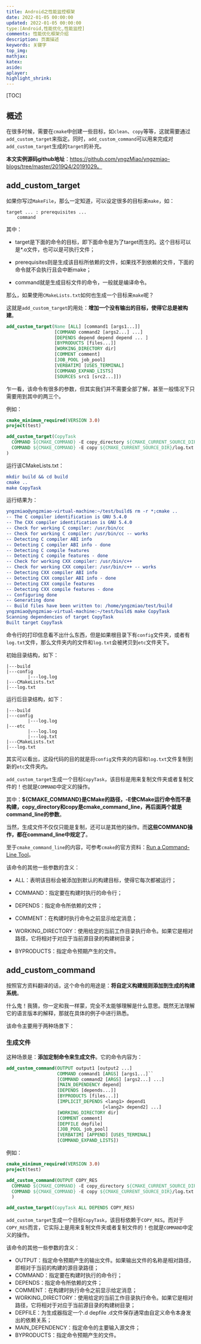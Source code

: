 ```yaml
---
title: Android之性能监控框架
date: 2022-01-05 00:00:00
updated: 2022-01-05 00:00:00
type:[Android,性能优化,性能监控]
comments: 性能优化框架介绍
description: 页面描述
keywords: 关键字
top_img:
mathjax:
katex:
aside:
aplayer:
highlight_shrink:
---
```


[TOC]



## 概述

在很多时候，需要在`cmake`中创建一些目标，如`clean`、`copy`等等，这就需要通过`add_custom_target`来指定。同时，`add_custom_command`可以用来完成对`add_custom_target`生成的`target`的补充。

**本文实例源码github地址**：https://github.com/yngzMiao/yngzmiao-blogs/tree/master/2019Q4/20191029。



## add_custom_target

如果你写过`MakeFile`，那么一定知道，可以设定很多的目标来`make`，如：

```shell
target ... : prerequisites ...  
    command
```

其中：

- target是下面的命令的目标，即下面命令是为了target而生的。这个目标可以是*.o文件，也可以是可执行文件；

- prerequisites则是生成该目标所依赖的文件，如果找不到依赖的文件，下面的命令就不会执行且会中断make；
- command就是生成目标文件的命令，一般就是编译命令。



那么，如果使用`CMakeLists.txt`如何也生成一个目标来`make`呢？

这就是`add_custom_target`的用处：**增加一个没有输出的目标，使得它总是被构建**。



```cmake
add_custom_target(Name [ALL] [command1 [args1...]]
                  [COMMAND command2 [args2...] ...]
                  [DEPENDS depend depend depend ... ]
                  [BYPRODUCTS [files...]]
                  [WORKING_DIRECTORY dir]
                  [COMMENT comment]
                  [JOB_POOL job_pool]
                  [VERBATIM] [USES_TERMINAL]
                  [COMMAND_EXPAND_LISTS]
                  [SOURCES src1 [src2...]])
```

乍一看，该命令有很多的参数，但其实我们并不需要全部了解，甚至一般情况下只需要用到其中的两三个。

例如：

```cmake
cmake_minimum_required(VERSION 3.0)
project(test)

add_custom_target(CopyTask
  COMMAND ${CMAKE_COMMAND} -E copy_directory ${CMAKE_CURRENT_SOURCE_DIR}/config ${CMAKE_CURRENT_SOURCE_DIR}/etc
  COMMAND ${CMAKE_COMMAND} -E copy ${CMAKE_CURRENT_SOURCE_DIR}/log.txt ${CMAKE_CURRENT_SOURCE_DIR}/etc
)

```



运行该CMakeLists.txt：

```cmake
mkdir build && cd build
cmake ..
make CopyTask
```

运行结果为：

```cmake
yngzmiao@yngzmiao-virtual-machine:~/test/build$ rm -r *;cmake ..
-- The C compiler identification is GNU 5.4.0
-- The CXX compiler identification is GNU 5.4.0
-- Check for working C compiler: /usr/bin/cc
-- Check for working C compiler: /usr/bin/cc -- works
-- Detecting C compiler ABI info
-- Detecting C compiler ABI info - done
-- Detecting C compile features
-- Detecting C compile features - done
-- Check for working CXX compiler: /usr/bin/c++
-- Check for working CXX compiler: /usr/bin/c++ -- works
-- Detecting CXX compiler ABI info
-- Detecting CXX compiler ABI info - done
-- Detecting CXX compile features
-- Detecting CXX compile features - done
-- Configuring done
-- Generating done
-- Build files have been written to: /home/yngzmiao/test/build
yngzmiao@yngzmiao-virtual-machine:~/test/build$ make CopyTask
Scanning dependencies of target CopyTask
Built target CopyTask
```

命令行的打印信息看不出什么东西，但是如果根目录下有`config`文件夹，或者有`log.txt`文件，那么文件夹内的文件和`log.txt`会被拷贝到`etc`文件夹下。

初始目录结构，如下：

```shell
|---build
|---config
        |---log.log
|---CMakeLists.txt
|---log.txt
```

运行后目录结构，如下：

```shell
|---build
|---config
        |---log.log
|---etc
        |---log.log
        |---log.txt
|---CMakeLists.txt
|---log.txt
```

其实可以看出，这段代码的目的就是将`config`文件夹的内容和`log.txt`文件复制到新的`etc`文件夹内。

`add_custom_target`生成一个目标`CopyTask`，该目标是用来复制文件夹或者复制文件的！也就是`COMMAND`中定义的操作。

其中：**${CMAKE_COMMAND}是CMake的路径，-E使CMake运行命令而不是构建，copy_directory和copy是cmake_command_line，再后面两个就是command_line的参数**。

当然，生成文件不仅仅只能是复制，还可以是其他的操作。而**这些COMMAND操作，都在command_line中规定了**。

至于`cmake_command_line`的内容，可参考`cmake`的官方资料：[Run a Command-Line Tool](https://cmake.org/cmake/help/latest/manual/cmake.1.html#run-a-command-line-tool)。



该命令的其他一些参数的含义：

- ALL：表明该目标会被添加到默认的构建目标，使得它每次都被运行；

- COMMAND：指定要在构建时执行的命令行；
- DEPENDS：指定命令所依赖的文件；
- COMMENT：在构建时执行命令之前显示给定消息；
- WORKING_DIRECTORY：使用给定的当前工作目录执行命令。如果它是相对路径，它将相对于对应于当前源目录的构建树目录；
- BYPRODUCTS：指定命令预期产生的文件。



## add_custom_command

按照官方资料翻译的话，这个命令的用途是：**将自定义构建规则添加到生成的构建系统**。

什么鬼！我猜，你一定和我一样蒙，完全不太能够理解是什么意思。既然无法理解它的语言版本的解释，那就在具体的例子中进行熟悉。

该命令主要用于两种场景下：

### 生成文件

这种场景是：**添加定制命令来生成文件**。它的命令内容为：

```cmake
add_custom_command(OUTPUT output1 [output2 ...]
                   COMMAND command1 [ARGS] [args1...]``
                   [COMMAND command2 [ARGS] [args2...] ...]
                   [MAIN_DEPENDENCY depend]
                   [DEPENDS [depends...]]
                   [BYPRODUCTS [files...]]
                   [IMPLICIT_DEPENDS <lang1> depend1
                                    [<lang2> depend2] ...]
                   [WORKING_DIRECTORY dir]
                   [COMMENT comment]
                   [DEPFILE depfile]
                   [JOB_POOL job_pool]
                   [VERBATIM] [APPEND] [USES_TERMINAL]
                   [COMMAND_EXPAND_LISTS])
```

例如：

```cmake
cmake_minimum_required(VERSION 3.0)
project(test)

add_custom_command(OUTPUT COPY_RES
  COMMAND ${CMAKE_COMMAND} -E copy_directory ${CMAKE_CURRENT_SOURCE_DIR}/config ${CMAKE_CURRENT_SOURCE_DIR}/etc
  COMMAND ${CMAKE_COMMAND} -E copy ${CMAKE_CURRENT_SOURCE_DIR}/log.txt ${CMAKE_CURRENT_SOURCE_DIR}/etc
  )

add_custom_target(CopyTask ALL DEPENDS COPY_RES)
```



`add_custom_target`生成一个目标`CopyTask`，该目标依赖于`COPY_RES`。而对于`COPY_RES`而言，它实际上是用来复制文件夹或者复制文件的！也就是`COMMAND`中定义的操作。

该命令的其他一些参数的含义：

- OUTPUT：指定命令预期产生的输出文件。如果输出文件的名称是相对路径，即相对于当前的构建的源目录路径；
- COMMAND：指定要在构建时执行的命令行；
- DEPENDS：指定命令所依赖的文件；
- COMMENT：在构建时执行命令之前显示给定消息；
- WORKING_DIRECTORY：使用给定的当前工作目录执行命令。如果它是相对路径，它将相对于对应于当前源目录的构建树目录；
- DEPFILE：为生成器指定一个.d depfile .d文件保存通常由自定义命令本身发出的依赖关系；
- MAIN_DEPENDENCY：指定命令的主要输入源文件；
- BYPRODUCTS：指定命令预期产生的文件。












































